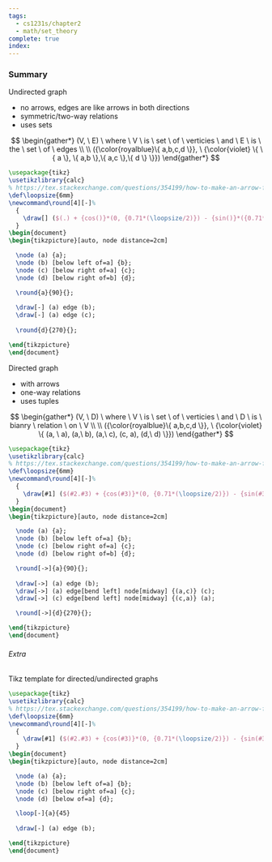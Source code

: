 ```yaml
---
tags:
  - cs1231s/chapter2
  - math/set_theory
complete: true
index:
---
```


### Summary
Undirected graph
- no arrows, edges are like arrows in both directions
- symmetric/two-way relations
- uses sets

$$
\begin{gather*}
(V, \ E) \ where \ V \ is \ set \ of \ verticies \ and \ E \ is \ the \ set \ of \ edges \\
\\
({\color{royalblue}\{ a,b,c,d \}}, \ {\color{violet} \{ \{ a \}, \{ a,b \},\{ a,c \},\{ d \} \}})
\end{gather*}
$$
```tikz
\usepackage{tikz}
\usetikzlibrary{calc}
% https://tex.stackexchange.com/questions/354199/how-to-make-an-arrow-from-a-node-to-itself-have-a-nice-arc
\def\loopsize{6mm}
\newcommand\round[4][-]%
  {
	\draw[] ($(.) + {cos()}*(0, {0.71*(\loopsize/2)}) - {sin()}*({0.71*(\loopsize/2)}, 0)$) arc (180+:180+:\loopsize/2) ;
  }
\begin{document}
\begin{tikzpicture}[auto, node distance=2cm]

  \node (a) {a};
  \node (b) [below left of=a] {b};
  \node (c) [below right of=a] {c};
  \node (d) [below right of=b] {d};

  \round{a}{90}{};
  
  \draw[-] (a) edge (b);
  \draw[-] (a) edge (c);
  
  \round{d}{270}{};

\end{tikzpicture}
\end{document}
```

Directed graph
- with arrows
- one-way relations
- uses tuples

$$
\begin{gather*}
(V, \ D) \ where \ V \ is \ set \ of \ verticies \ and \ D \ is \ bianry \ relation \ on \ V \\
\\
({\color{royalblue}\{ a,b,c,d \}}, \ {\color{violet} \{ (a, \ a), (a,\ b), (a,\ c), (c, a), (d,\ d) \}})
\end{gather*}
$$
```tikz
\usepackage{tikz}
\usetikzlibrary{calc}
% https://tex.stackexchange.com/questions/354199/how-to-make-an-arrow-from-a-node-to-itself-have-a-nice-arc
\def\loopsize{6mm}
\newcommand\round[4][-]%
  {
	\draw[#1] ($(#2.#3) + {cos(#3)}*(0, {0.71*(\loopsize/2)}) - {sin(#3)}*({0.71*(\loopsize/2)}, 0)$) arc (180+#3-45:180+#3-45-270:\loopsize/2) #4;
  }
\begin{document}
\begin{tikzpicture}[auto, node distance=2cm]

  \node (a) {a};
  \node (b) [below left of=a] {b};
  \node (c) [below right of=a] {c};
  \node (d) [below right of=b] {d};

  \round[->]{a}{90}{};
  
  \draw[->] (a) edge (b);
  \draw[->] (a) edge[bend left] node[midway] {(a,c)} (c);
  \draw[->] (c) edge[bend left] node[midway] {(c,a)} (a);

  \round[->]{d}{270}{};

\end{tikzpicture}
\end{document}
```

###### Extra
Tikz template for directed/undirected graphs
```latex
\usepackage{tikz}
\usetikzlibrary{calc}
% https://tex.stackexchange.com/questions/354199/how-to-make-an-arrow-from-a-node-to-itself-have-a-nice-arc
\def\loopsize{6mm}
\newcommand\round[4][-]%
  {
	\draw[#1] ($(#2.#3) + {cos(#3)}*(0, {0.71*(\loopsize/2)}) - {sin(#3)}*({0.71*(\loopsize/2)}, 0)$) arc (180+#3-45:180+#3-45-270:\loopsize/2) #4;
  }
\begin{document}
\begin{tikzpicture}[auto, node distance=2cm]

  \node (a) {a};
  \node (b) [below left of=a] {b};
  \node (c) [below right of=a] {c};
  \node (d) [below of=a] {d};

  \loop[-]{a}{45}
  
  \draw[-] (a) edge (b);

\end{tikzpicture}
\end{document}
```

